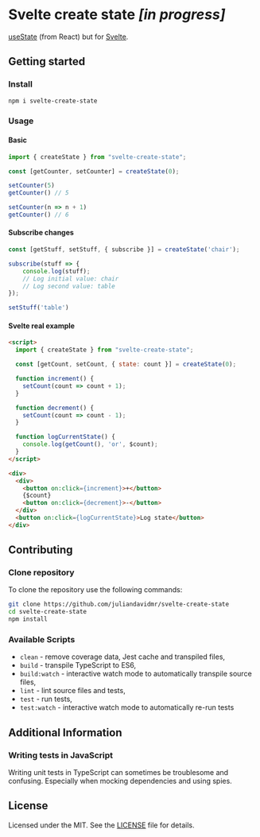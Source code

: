 # Svelte create state _[in progress]_

[useState](https://reactjs.org/docs/hooks-state.html) (from React) but for [Svelte](https://svelte.dev/).

## Getting started

### Install

```bash
npm i svelte-create-state
```

### Usage

#### Basic

```ts
import { createState } from "svelte-create-state";

const [getCounter, setCounter] = createState(0);

setCounter(5)
getCounter() // 5

setCounter(n => n + 1)
getCounter() // 6
```

#### Subscribe changes

```ts
const [getStuff, setStuff, { subscribe }] = createState('chair');

subscribe(stuff => {
    console.log(stuff);
    // Log initial value: chair
    // Log second value: table
});

setStuff('table')
```

#### Svelte real example

```html
<script>
  import { createState } from "svelte-create-state";

  const [getCount, setCount, { state: count }] = createState(0);

  function increment() {
    setCount(count => count + 1);
  }

  function decrement() {
    setCount(count => count - 1);
  }

  function logCurrentState() {
    console.log(getCount(), 'or', $count);
  }
</script>

<div>
  <div>
    <button on:click={increment}>+</button>
    {$count}
    <button on:click={decrement}>-</button>
  </div>
  <button on:click={logCurrentState}>Log state</button>
</div>
```

## Contributing

### Clone repository

To clone the repository use the following commands:

```sh
git clone https://github.com/juliandavidmr/svelte-create-state
cd svelte-create-state
npm install
```

### Available Scripts

+ `clean` - remove coverage data, Jest cache and transpiled files,
+ `build` - transpile TypeScript to ES6,
+ `build:watch` - interactive watch mode to automatically transpile source files,
+ `lint` - lint source files and tests,
+ `test` - run tests,
+ `test:watch` - interactive watch mode to automatically re-run tests

## Additional Information

### Writing tests in JavaScript

Writing unit tests in TypeScript can sometimes be troublesome and confusing. Especially when mocking dependencies and using spies.

## License

Licensed under the MIT. See the [LICENSE](./LICENSE) file for details.

